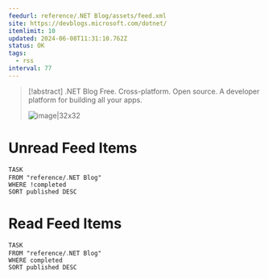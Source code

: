 ```yaml
---
feedurl: reference/․NET Blog/assets/feed.xml
site: https://devblogs.microsoft.com/dotnet/
itemlimit: 10
updated: 2024-06-08T11:31:10.762Z
status: OK
tags:
  - rss
interval: 77
---
```


> [!abstract] .NET Blog
> Free. Cross-platform. Open source. A developer platform for building all your apps.
>
> ![image|32x32](https://devblogs.microsoft.com/dotnet/wp-content/uploads/sites/10/2018/10/Microsoft-Favicon.png)
# Unread Feed Items
~~~dataview
TASK
FROM "reference/․NET Blog"
WHERE !completed
SORT published DESC
~~~

# Read Feed Items
~~~dataview
TASK
FROM "reference/․NET Blog"
WHERE completed
SORT published DESC
~~~
